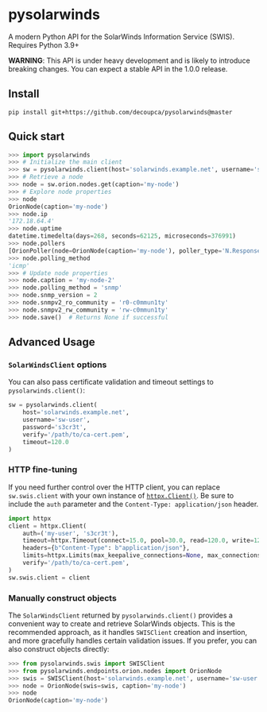 # pysolarwinds

A modern Python API for the SolarWinds Information Service (SWIS). Requires Python 3.9+

**WARNING**: This API is under heavy development and is likely to introduce breaking changes. You can expect a stable API in the 1.0.0 release.

## Install

```
pip install git+https://github.com/decoupca/pysolarwinds@master
```

## Quick start

```python
>>> import pysolarwinds
>>> # Initialize the main client
>>> sw = pysolarwinds.client(host='solarwinds.example.net', username='swuser', password='s3cr3t', validate=False)
>>> # Retrieve a node
>>> node = sw.orion.nodes.get(caption='my-node')
>>> # Explore node properties
>>> node
OrionNode(caption='my-node')
>>> node.ip
'172.18.64.4'
>>> node.uptime
datetime.timedelta(days=268, seconds=62125, microseconds=376991)
>>> node.pollers
[OrionPoller(node=OrionNode(caption='my-node'), poller_type='N.ResponseTime.ICMP.Native'), ...]
>>> node.polling_method
'icmp'
>>> # Update node properties
>>> node.caption = 'my-node-2'
>>> node.polling_method = 'snmp'
>>> node.snmp_version = 2
>>> node.snmpv2_ro_community = 'r0-c0mmun1ty'
>>> node.snmpv2_rw_community = 'rw-c0mmun1ty'
>>> node.save()  # Returns None if successful
```

## Advanced Usage

### `SolarWindsClient` options

You can also pass certificate validation and timeout settings to `pysolarwinds.client()`:
```python
sw = pysolarwinds.client(
    host='solarwinds.example.net',
    username='sw-user',
    password='s3cr3t',
    verify='/path/to/ca-cert.pem',
    timeout=120.0
)
```

### HTTP fine-tuning

If you need further control over the HTTP client, you can replace `sw.swis.client` with your own instance of [`httpx.Client()`](https://www.python-httpx.org/api/#client). Be sure to include the `auth` parameter and the `Content-Type: application/json` header.
```python
import httpx
client = httpx.Client(
    auth=('my-user', 's3cr3t'),
    timeout=httpx.Timeout(connect=15.0, pool=30.0, read=120.0, write=120.0),
    headers={b"Content-Type": b"application/json"},
    limits=httpx.Limits(max_keepalive_connections=None, max_connections=None),
    verify='/path/to/ca-cert.pem',
)
sw.swis.client = client
```

### Manually construct objects

The `SolarWindsClient` returned by `pysolarwinds.client()` provides a convenient way to create and retrieve SolarWinds objects. This is the recommended approach, as it handles `SWISClient` creation and insertion, and more gracefully handles certain validation issues. If you prefer, you can also construct objects directly:
```python
>>> from pysolarwinds.swis import SWISClient
>>> from pysolarwinds.endpoints.orion.nodes import OrionNode
>>> swis = SWISClient(host='solarwinds.example.net', username='sw-user', password='s3cr3t')
>>> node = OrionNode(swis=swis, caption='my-node')
>>> node
OrionNode(caption='my-node')
```
